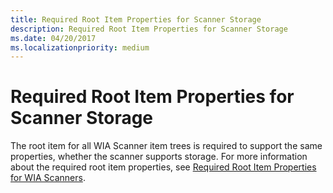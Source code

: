 ```yaml
---
title: Required Root Item Properties for Scanner Storage
description: Required Root Item Properties for Scanner Storage
ms.date: 04/20/2017
ms.localizationpriority: medium
---
```


# Required Root Item Properties for Scanner Storage


The root item for all WIA Scanner item trees is required to support the same properties, whether the scanner supports storage. For more information about the required root item properties, see [Required Root Item Properties for WIA Scanners](required-root-item-properties-for-wia-scanners.md).

 

 




